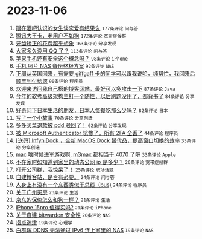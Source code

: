 # 2023-11-06

1. [跟在酒吧认识的女生谈恋爱有结果么](https://www.v2ex.com/t/989062) `177条评论` `问与答`
1. [腾讯大王卡，老用户不如狗](https://www.v2ex.com/t/988953) `172条评论` `宽带症候群`
1. [牙齿矫正的花费超乎想象](https://www.v2ex.com/t/988911) `163条评论` `分享发现`
1. [大家多久没用 QQ 了？](https://www.v2ex.com/t/988914) `113条评论` `问与答`
1. [苹果手机还有安全这个概念吗？](https://www.v2ex.com/t/989176) `98条评论` `iPhone`
1. [手机 照片 NAS 备份终极方案](https://www.v2ex.com/t/988912) `92条评论` `NAS`
1. [下周从英国回来，有需要 giffgaff 卡的同学可以跟我说哈，纯帮忙，我回来后顺丰到付给您](https://www.v2ex.com/t/988928) `90条评论` `程序员`
1. [欢迎来访问我自己搭的博客网站，最好可以多攻击一下](https://www.v2ex.com/t/989189) `87条评论` `Java`
1. [今年的软考高级架构主打一个随性，以后刷题没用了，都背书了](https://www.v2ex.com/t/988906) `84条评论` `分享发现`
1. [好奇问下日本生活的朋友，日本人每餐吃那么少吗？](https://www.v2ex.com/t/988915) `82条评论` `日本`
1. [写了一个小故事](https://www.v2ex.com/t/988903) `70条评论` `分享创造`
1. [多多买菜退款被 pdd 驳回了！](https://www.v2ex.com/t/988922) `62条评论` `分享发现`
1. [被 Microsoft Authenticator 坑惨了，所有 2FA 全丢了](https://www.v2ex.com/t/989278) `44条评论` `程序员`
1. [[送码] InfyniDock ，全新 MacOS Dock 替代品，提高窗口切换的效率](https://www.v2ex.com/t/989225) `35条评论` `分享创造`
1. [mac 啥时候进军游戏啊, m3max 都相当于 4070 了吧](https://www.v2ex.com/t/989234) `33条评论` `Apple`
1. [不在家时如知道到家里的动态公网 ip 是多少？](https://www.v2ex.com/t/989169) `26条评论` `宽带症候群`
1. [打开公司群，我惊呆了！](https://www.v2ex.com/t/989194) `25条评论` `职场话题`
1. [自建博客站，是否有必要。](https://www.v2ex.com/t/988945) `24条评论` `问与答`
1. [人身上有没有一个东西类似于总线（bus)](https://www.v2ex.com/t/988941) `24条评论` `程序员`
1. [关于广州买房](https://www.v2ex.com/t/989095) `23条评论` `生活`
1. [京东的保价怎么和狗一样？](https://www.v2ex.com/t/989182) `21条评论` `生活`
1. [iPhone 15pro 值得买吗?](https://www.v2ex.com/t/989097) `21条评论` `iPhone`
1. [关于自建 bitwarden 安全性](https://www.v2ex.com/t/989195) `20条评论` `NAS`
1. [指点迷津](https://www.v2ex.com/t/989177) `19条评论` `心理学`
1. [白群晖 DDNS 无法通过 IPv6 连上家里的 NAS](https://www.v2ex.com/t/989030) `19条评论` `NAS`
